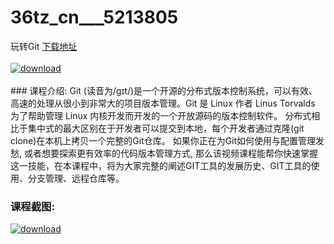# 36tz_cn___5213805
玩转Git
[下载地址](http://www.36tz.cn/article/5213805 "下载地址")
<br/></br>[![download](http://36tz.cn/muke_img/2020_06_1-56-300x145.png "下载地址")](http://www.36tz.cn/article/5213805 "下载地址")
<br/></br>### 课程介绍:
Git (读音为/gɪt/)是一个开源的分布式版本控制系统，可以有效、高速的处理从很小到非常大的项目版本管理。Git 是 Linux 作者 Linus Torvalds 为了帮助管理 Linux 内核开发而开发的一个开放源码的版本控制软件。 分布式相比于集中式的最大区别在于开发者可以提交到本地，每个开发者通过克隆(git clone)在本机上拷贝一个完整的Git仓库。 如果你正在为Git如何使用与配置管理发愁, 或者想要探索更有效率的代码版本管理方式, 那么该视频课程能帮你快速掌握这一技能，在本课程中，将为大家完整的阐述GIT工具的发展历史、GIT工具的使用、分支管理、远程仓库等。

### 课程截图:
[![download](http://36tz.cn/muke_img/2020_06_2-63.png "下载地址")](http://www.36tz.cn/article/5213805 "下载地址")
